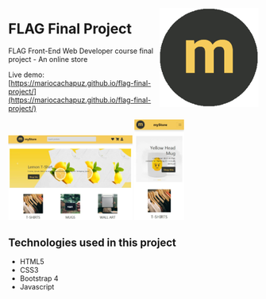 <p align="center">
 <img src="https://github.com/mariocachapuz/flag-final-project/blob/master/img/logo.png" alt="myStore logo" align="right" width="200">
</p>

# FLAG Final Project

FLAG Front-End Web Developer course final project - An online store

Live demo: [https://mariocachapuz.github.io/flag-final-project/](https://mariocachapuz.github.io/flag-final-project/)

<span>
<img src="https://github.com/mariocachapuz/flag-final-project/blob/master/thumbnail-desktop.JPG" alt="myStore livedemo desktop" width="250">
<img src="https://github.com/mariocachapuz/flag-final-project/blob/master/thumbnail-mobile.JPG" alt="myStore livedemo desktop" width="100">
</span>

## Technologies used in this project
* HTML5
* CSS3
* Bootstrap 4
* Javascript
